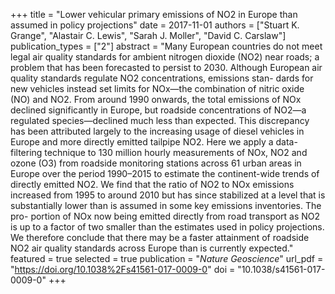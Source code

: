 +++
title = "Lower vehicular primary emissions of NO2 in Europe than assumed in policy projections"
date = 2017-11-01
authors = ["Stuart K. Grange", "Alastair C. Lewis", "Sarah J. Moller", "David C. Carslaw"]
publication_types = ["2"]
abstract = "Many European countries do not meet legal air quality standards for ambient nitrogen dioxide (NO2) near roads; a problem that has been forecasted to persist to 2030. Although European air quality standards regulate NO2 concentrations, emissions stan- dards for new vehicles instead set limits for NOx—the combination of nitric oxide (NO) and NO2. From around 1990 onwards, the total emissions of NOx declined significantly in Europe, but roadside concentrations of NO2—a regulated species—declined much less than expected. This discrepancy has been attributed largely to the increasing usage of diesel vehicles in Europe and more directly emitted tailpipe NO2. Here we apply a data-filtering technique to 130 million hourly measurements of NOx, NO2 and ozone (O3) from roadside monitoring stations across 61 urban areas in Europe over the period 1990–2015 to estimate the continent-wide trends of directly emitted NO2. We find that the ratio of NO2 to NOx emissions increased from 1995 to around 2010 but has since stabilized at a level that is substantially lower than is assumed in some key emissions inventories. The pro- portion of NOx now being emitted directly from road transport as NO2 is up to a factor of two smaller than the estimates used in policy projections. We therefore conclude that there may be a faster attainment of roadside NO2 air quality standards across Europe than is currently expected."
featured = true
selected = true
publication = "*Nature Geoscience*"
url_pdf = "https://doi.org/10.1038%2Fs41561-017-0009-0"
doi = "10.1038/s41561-017-0009-0"
+++

